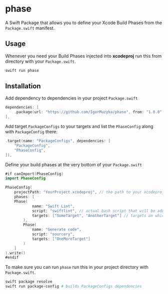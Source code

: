# phase

A Swift Package that allows you to define your Xcode Build Phases from the `Package.swift` manifest.

## Usage

Whenever you need your Build Phases injected into **xcodeproj** run this from directory with your `Package.swift`.

```bash
swift run phase
```

## Installation

Add dependency to dependencies in your project `Package.swift`

```swift
dependencies: [
    .package(url: "https://github.com/IgorMuzyka/phase", from: "1.0.0"),  
],
```

Add target `PackageConfigs` to your targets and list the `PhaseConfig` along with `PackageConfig` there:
```swift
.target(name: "PackageConfigs", dependencies: [
    "PackageConfig",
    "PhaseConfig",
]),
```

Define your build phases at the very bottom of your `Package.swift`

```swift
#if canImport(PhaseConfig)
import PhaseConfig

PhaseConfig(
    projectPath: "YourProject.xcodeproj", // the path to your xcodeproj
    phases: [
	Phase(
            name: "Swift Lint", 
            script: "swiftlint", // actual bash script that will be added to xcodeproj build phase
            targets: ["SomeTarget", "AnotherTarget"] // targets on which to apply
        ),
        Phase(
            name: "Generate code",
            script: "sourcery",
            targets: ["OneMoreTarget"]
        )
    ]
).write()
#endif
```

To make sure you can run `phase` run this in your project directory with `Package.swift`.
```bash
swift package resolve
swift run package-config # builds PackageConfigs dependencies
```
